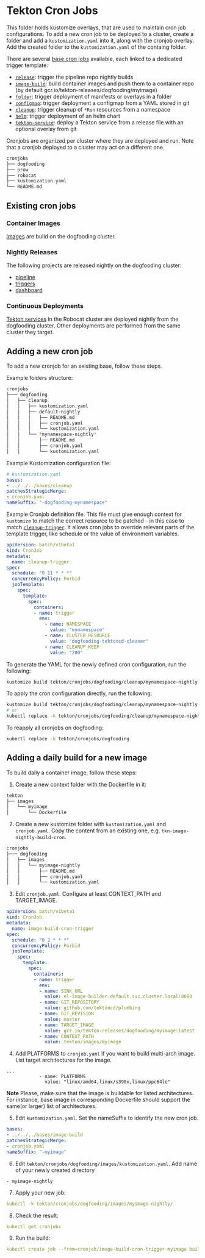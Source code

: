 # Tekton Cron Jobs

This folder holds kustomize overlays, that are used to maintain cron job
configurations. To add a new cron job to be deployed to a cluster,
create a folder and add a `kustomization.yaml` into it, along with the
cronjob overlay. Add the created folder to the `kustomization.yaml` of
the containg folder.

There are several [base cron jobs](bases/) available, each linked to a
dedicated trigger template:

* [`release`](../resources/nightly-releases): trigger the pipeline repo
  nightly builds
* [`image-build`](../resources/images/image-build-trigger.yaml): build
  container images and push them to a container repo (by default
  gcr.io/tekton-releases/dogfooding/myimage)
* [`folder`](../resources/cd/folder-template.yaml): trigger deployment
  of manifests or overlays in a folder
* [`configmap`](../resources/cd/configmap-template.yaml): trigger
  deployment a configmap from a YAML stored in git
* [`cleanup`](../resources/cd/cleanup-template.yaml): trigger cleanup
  of `*Run` resources from a namespace
* [`helm`](../resources/cd/helm-template.yaml): trigger deployment of
  an helm chart
* [`tekton-service`](../resources/cd/tekton-template.yaml): deploy a
  Tekton service from a release file with an optional overlay from git

Cronjobs are organized per cluster where they are deployed and run.
Note that a cronjob deployed to a cluster may act on a different one.

```bash
cronjobs
├── dogfooding
├── prow
├── robocat
├── kustomization.yaml
└── README.md
```

## Existing cron jobs

### Container Images

[Images](dogfooding/images) are build on the dogfooding cluster.

### Nightly Releases

The following projects are released nightly on the dogfooding cluster:

* [pipeline](dogfooding/releases/pipeline-nightly/README.md)
* [triggers](dogfooding/releases/triggers-nightly/README.md)
* [dashboard](dogfooding/releases/dashboard-nightly/README.md)

### Continuous Deployments

[Tekton services](dogfooding/tekton) in the Robocat cluster are deployed
nightly from the dogfooding cluster. Other deployments are performed from
the same cluster they target.

## Adding a new cron job

To add a new cronjob for an existing base, follow these steps.

Example folders structure:

```bash
cronjobs
├─── dogfooding
│   ├── cleanup
│   │   ├── kustomization.yaml
│   │   ├── default-nightly
│   │   │   ├── README.md
│   │   │   ├── cronjob.yaml
│   │   │   └── kustomization.yaml
│   │   └── *mynamespace-nightly*
│   │       ├── README.md
│   │       ├── cronjob.yaml
│   │       └── kustomization.yaml
```

Example Kustomization configuration file:

```yaml
# kustomization.yaml
bases:
- ../../../bases/cleanup
patchesStrategicMerge:
- cronjob.yaml
nameSuffix: "-dogfooding-mynamespace"
```

Example Cronjob definition file. This file must give enough context for
`kustomize` to match the correct resource to be patched - in this case to match
[`cleanup-trigger`](bases/cleanup/trigger-resource-cd.yaml).
It allows cron jobs to override relevant parts of the template trigger, like
schedule or the value of environment variables.

```yaml
apiVersion: batch/v1beta1
kind: CronJob
metadata:
  name: cleanup-trigger
spec:
  schedule: "0 11 * * *"
  concurrencyPolicy: Forbid
  jobTemplate:
    spec:
      template:
        spec:
          containers:
          - name: trigger
            env:
              - name: NAMESPACE
                value: "mynamespace"
              - name: CLUSTER_RESOURCE
                value: "dogfooding-tektoncd-cleaner"
              - name: CLEANUP_KEEP
                value: "200"
```

To generate the YAML for the newly defined cron configuration, run the following:

```bash
kustomize build tekton/cronjobs/dogfooding/cleanup/mynamespace-nightly
```

To apply the cron configuration directly, run the following:

```bash
kustomize build tekton/cronjobs/dogfooding/cleanup/mynamespace-nightly | kubectl apply -f -
# or
kubectl replace -k tekton/cronjobs/dogfooding/cleanup/mynamespace-nightly/
```

To reapply all cronjobs on dogfooding:

```bash
kubectl replace -k tekton/cronjobs/dogfooding
```

## Adding a daily build for a new image

To build daily a container image, follow these steps:

1. Create a new context folder with the Dockerfile in it:

```bash
tekton
├── images
│   └── myimage
│       └── Dockerfile
```

2. Create a new kustomize folder with `kustomization.yaml` and `cronjob.yaml`.
   Copy the content from an existing one, e.g. `tkn-image-nightly-build-cron`.

```bash
cronjobs
├─── dogfooding
│   ├── images
│   │   └── myimage-nightly
│   │       ├── README.md
│   │       ├── cronjob.yaml
│   │       └── kustomization.yaml
```

3. Edit `cronjob.yaml`. Configure at least CONTEXT_PATH and TARGET_IMAGE.

```yaml
apiVersion: batch/v1beta1
kind: CronJob
metadata:
  name: image-build-cron-trigger
spec:
  schedule: "0 2 * * *"
  concurrencyPolicy: Forbid
  jobTemplate:
    spec:
      template:
        spec:
          containers:
          - name: trigger
            env:
            - name: SINK_URL
              value: el-image-builder.default.svc.cluster.local:8080
            - name: GIT_REPOSITORY
              value: github.com/tektoncd/plumbing
            - name: GIT_REVISION
              value: master
            - name: TARGET_IMAGE
              value: gcr.io/tekton-releases/dogfooding/myimage:latest
            - name: CONTEXT_PATH
              value: tekton/images/myimage
```

4. Add PLATFORMS to `cronjob.yaml` if you want to build multi-arch image. List target architectures for the image.
```
...
            - name: PLATFORMS
              value: "linux/amd64,linux/s390x,linux/ppc64le"
```
**Note**
Please, make sure that the image is buildable for listed architectures. For instance, base image in corresponding Dockerfile should support the same(or larger) list of architectures.

5. Edit `kustomization.yaml`. Set the nameSuffix to identify the new cron job.

```yaml
bases:
- ../../../bases/image-build
patchesStrategicMerge:
- cronjob.yaml
nameSuffix: "-myimage"
```

6. Edit `tekton/cronjobs/dogfooding/images/kustomization.yaml`. Add name of your newly created directory

```
- myimage-nightly
```

7. Apply your new job:

```yaml
kubectl -k tekton/cronjobs/dogfooding/images/myimage-nightly/
```

8. Check the result:

```yaml
kubectl get cronjobs
```

9. Run the build:

```yaml
kubectl create job --from=cronjob/image-build-cron-trigger-myimage build-myimage-$(date +"%Y%m%d-%H%M")
```
